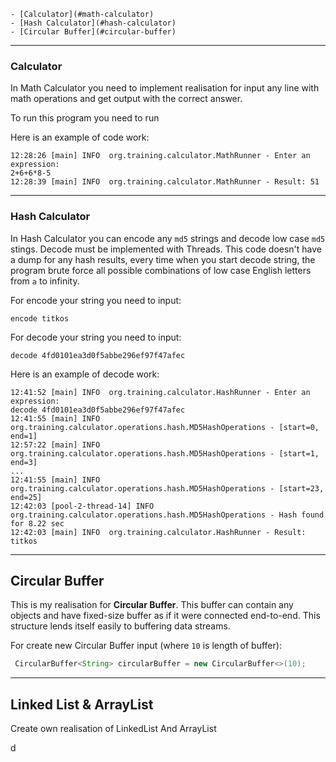

    - [Calculator](#math-calculator)
    - [Hash Calculator](#hash-calculator)
    - [Circular Buffer](#circular-buffer)

     

      
---


###  Calculator
In Math Calculator you need to implement realisation for input any line with math operations and get output with the correct answer.

To run this program you need to run

Here is an example of code work:

```
12:28:26 [main] INFO  org.training.calculator.MathRunner - Enter an expression:
2+6+6*8-5
12:28:39 [main] INFO  org.training.calculator.MathRunner - Result: 51
```

---

### Hash Calculator
In Hash Calculator you can encode any `md5` strings and decode low case `md5` stings.
Decode must be implemented with Threads. This code doesn't have a dump for any hash results, every time when you start decode string, the program brute force all possible combinations of low case English letters from `a` to infinity.

For encode your string you need to input:
```
encode titkos
```
For decode your string you need to input:
```
decode 4fd0101ea3d0f5abbe296ef97f47afec
```

Here is an example of decode work:
```
12:41:52 [main] INFO  org.training.calculator.HashRunner - Enter an expression: 
decode 4fd0101ea3d0f5abbe296ef97f47afec
12:41:55 [main] INFO  org.training.calculator.operations.hash.MD5HashOperations - [start=0, end=1]
12:57:22 [main] INFO  org.training.calculator.operations.hash.MD5HashOperations - [start=1, end=3]
...
12:41:55 [main] INFO  org.training.calculator.operations.hash.MD5HashOperations - [start=23, end=25]
12:42:03 [pool-2-thread-14] INFO  org.training.calculator.operations.hash.MD5HashOperations - Hash found for 8.22 sec
12:42:03 [main] INFO  org.training.calculator.HashRunner - Result: titkos
```

---

## Circular Buffer
This is my realisation for **Circular Buffer**. This buffer can contain any objects and have fixed-size buffer as if it were connected end-to-end. This structure lends itself easily to buffering data streams.

For create new Circular Buffer input (where `10` is length of buffer):
```java
 CircularBuffer<String> circularBuffer = new CircularBuffer<>(10);
```
---

## Linked List & ArrayList 
Create own realisation of LinkedList And ArrayList

d
